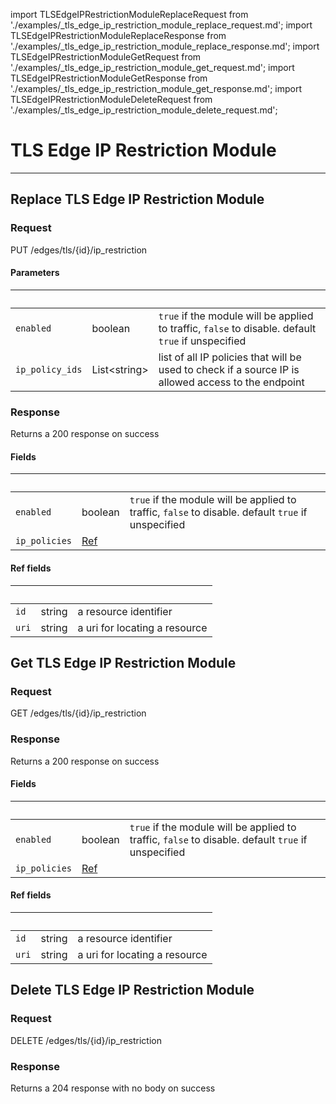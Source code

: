 import TLSEdgeIPRestrictionModuleReplaceRequest from './examples/_tls_edge_ip_restriction_module_replace_request.md';
import TLSEdgeIPRestrictionModuleReplaceResponse from './examples/_tls_edge_ip_restriction_module_replace_response.md';
import TLSEdgeIPRestrictionModuleGetRequest from './examples/_tls_edge_ip_restriction_module_get_request.md';
import TLSEdgeIPRestrictionModuleGetResponse from './examples/_tls_edge_ip_restriction_module_get_response.md';
import TLSEdgeIPRestrictionModuleDeleteRequest from './examples/_tls_edge_ip_restriction_module_delete_request.md';

# TLS Edge IP Restriction Module
------------



## Replace TLS Edge IP Restriction Module


### Request

PUT /edges/tls/{id}/ip_restriction

<TLSEdgeIPRestrictionModuleReplaceRequest />


#### Parameters

|&nbsp;| &nbsp;| &nbsp;|
|---|---|---|
| `enabled` | boolean | `true` if the module will be applied to traffic, `false` to disable. default `true` if unspecified |
| `ip_policy_ids` | List&lt;string&gt; | list of all IP policies that will be used to check if a source IP is allowed access to the endpoint |


### Response

Returns a 200 response  on success

<TLSEdgeIPRestrictionModuleReplaceResponse />


#### Fields

|&nbsp;| &nbsp;| &nbsp;|
|---|---|---|
| `enabled` | boolean | `true` if the module will be applied to traffic, `false` to disable. default `true` if unspecified |
| `ip_policies` | [Ref](#api-tls-edge-ip-restriction-module-replace-fields-ref) |  |

#### Ref fields

|&nbsp;| &nbsp;| &nbsp;|
|---|---|---|
| `id` | string | a resource identifier |
| `uri` | string | a uri for locating a resource |


## Get TLS Edge IP Restriction Module


### Request

GET /edges/tls/{id}/ip_restriction

<TLSEdgeIPRestrictionModuleGetRequest />


### Response

Returns a 200 response  on success

<TLSEdgeIPRestrictionModuleGetResponse />


#### Fields

|&nbsp;| &nbsp;| &nbsp;|
|---|---|---|
| `enabled` | boolean | `true` if the module will be applied to traffic, `false` to disable. default `true` if unspecified |
| `ip_policies` | [Ref](#api-tls-edge-ip-restriction-module-get-fields-ref) |  |

#### Ref fields

|&nbsp;| &nbsp;| &nbsp;|
|---|---|---|
| `id` | string | a resource identifier |
| `uri` | string | a uri for locating a resource |


## Delete TLS Edge IP Restriction Module


### Request

DELETE /edges/tls/{id}/ip_restriction

<TLSEdgeIPRestrictionModuleDeleteRequest />


### Response

Returns a 204 response with no body on success
